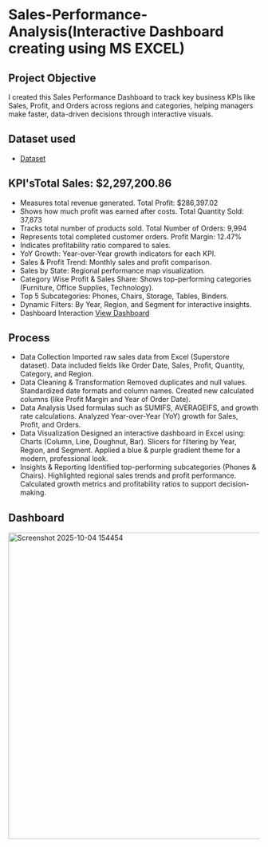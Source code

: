 # Sales-Performance-Analysis(Interactive Dashboard creating using MS EXCEL)
## Project Objective
I created this Sales Performance Dashboard to track key business KPIs like Sales, Profit, and Orders across regions and categories, helping managers make faster, data-driven decisions through interactive visuals.
## Dataset used
- <a href="https://github.com/Abubakar35-byte/Sales-Performance-Dashboard-/blob/main/task1.xlsx">Dataset</a>
## KPI'sTotal Sales: $2,297,200.86
- Measures total revenue generated.
Total Profit: $286,397.02
- Shows how much profit was earned after costs.
Total Quantity Sold: 37,873
- Tracks total number of products sold.
Total Number of Orders: 9,994
- Represents total completed customer orders.
Profit Margin: 12.47%
- Indicates profitability ratio compared to sales.
- YoY Growth: Year-over-Year growth indicators for each KPI.
- Sales & Profit Trend: Monthly sales and profit comparison.
- Sales by State: Regional performance map visualization.
- Category Wise Profit & Sales Share: Shows top-performing categories (Furniture, Office Supplies, Technology).
- Top 5 Subcategories: Phones, Chairs, Storage, Tables, Binders.
- Dynamic Filters: By Year, Region, and Segment for interactive insights.
- Dashboard Interaction <a href="https://github.com/Abubakar35-byte/Sales-Performance-Dashboard-/blob/main/Screenshot%202025-10-04%20154454.png">View Dashboard</a>
## Process 
- Data Collection
Imported raw sales data from Excel (Superstore dataset).
Data included fields like Order Date, Sales, Profit, Quantity, Category, and Region.
- Data Cleaning & Transformation
Removed duplicates and null values.
Standardized date formats and column names.
Created new calculated columns (like Profit Margin and Year of Order Date).
- Data Analysis
Used formulas such as SUMIFS, AVERAGEIFS, and growth rate calculations.
Analyzed Year-over-Year (YoY) growth for Sales, Profit, and Orders.
- Data Visualization
Designed an interactive dashboard in Excel using:
Charts (Column, Line, Doughnut, Bar).
Slicers for filtering by Year, Region, and Segment.
Applied a blue & purple gradient theme for a modern, professional look.
- Insights & Reporting
Identified top-performing subcategories (Phones & Chairs).
Highlighted regional sales trends and profit performance.
Calculated growth metrics and profitability ratios to support decision-making.
## Dashboard
<img width="1197" height="615" alt="Screenshot 2025-10-04 154454" src="https://github.com/user-attachments/assets/94362fb3-dd11-4e00-88b4-fa25756d9684" />


